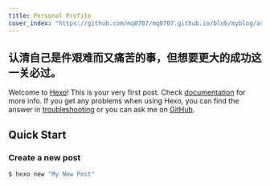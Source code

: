 ```yaml
---
title: Personal Profile
cover_index: "https://github.com/mq0707/mq0707.github.io/blob/myblog/assets/personal/123_466x466.jpg"
---
```


## 认清自己是件艰难而又痛苦的事，但想要更大的成功这一关必过。

Welcome to [Hexo](https://hexo.io/)! This is your very first post. Check [documentation](https://hexo.io/docs/) for more info. If you get any problems when using Hexo, you can find the answer in [troubleshooting](https://hexo.io/docs/troubleshooting.html) or you can ask me on [GitHub](https://github.com/hexojs/hexo/issues).

## Quick Start

### Create a new post



``` bash
$ hexo new "My New Post"
```








